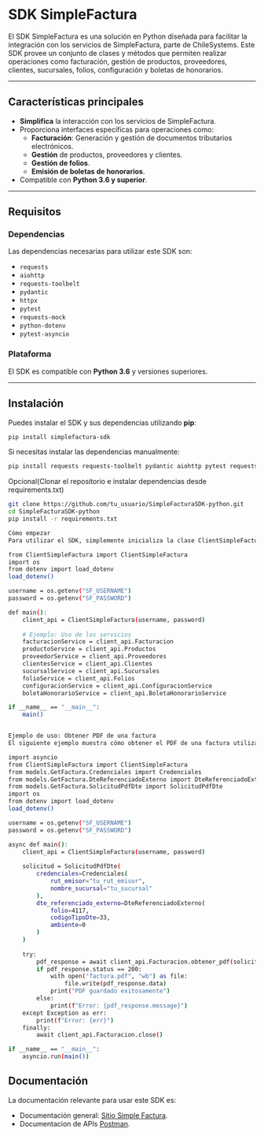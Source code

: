 # SDK SimpleFactura

El SDK SimpleFactura es una solución en Python diseñada para facilitar la integración con los servicios de SimpleFactura, parte de ChileSystems. Este SDK provee un conjunto de clases y métodos que permiten realizar operaciones como facturación, gestión de productos, proveedores, clientes, sucursales, folios, configuración y boletas de honorarios.

---

## Características principales

- **Simplifica** la interacción con los servicios de SimpleFactura.
- Proporciona interfaces específicas para operaciones como:
  - **Facturación**: Generación y gestión de documentos tributarios electrónicos.
  - **Gestión** de productos, proveedores y clientes.
  - **Gestión de folios**.
  - **Emisión de boletas de honorarios**.
- Compatible con **Python 3.6 y superior**.

---

## Requisitos

### Dependencias

Las dependencias necesarias para utilizar este SDK son:

- `requests`
- `aiohttp`
- `requests-toolbelt`
- `pydantic`
- `httpx`
- `pytest`
- `requests-mock`
- `python-dotenv`
- `pytest-asyncio`

### Plataforma

El SDK es compatible con **Python 3.6** y versiones superiores.

---

## Instalación

Puedes instalar el SDK y sus dependencias utilizando **pip**:
```bash
pip install simplefactura-sdk
```

Si necesitas instalar las dependencias manualmente:
    
```bash
pip install requests requests-toolbelt pydantic aiohttp pytest requests-mock python-dotenv pytest-asyncio httpx

```

Opcional(Clonar el repositorio e instalar dependencias desde requirements.txt)
```bash
git clone https://github.com/tu_usuario/SimpleFacturaSDK-python.git
cd SimpleFacturaSDK-python
pip install -r requirements.txt

```

```bash
Cómo empezar
Para utilizar el SDK, simplemente inicializa la clase ClientSimpleFactura proporcionando tu nombre de usuario y contraseña:

from ClientSimpleFactura import ClientSimpleFactura
import os
from dotenv import load_dotenv
load_dotenv()

username = os.getenv("SF_USERNAME")
password = os.getenv("SF_PASSWORD")

def main():
    client_api = ClientSimpleFactura(username, password)
    
    # Ejemplo: Uso de los servicios
    facturacionService = client_api.Facturacion
    productoService = client_api.Productos
    proveedorService = client_api.Proveedores
    clientesService = client_api.Clientes
    sucursalService = client_api.Sucursales
    folioService = client_api.Folios
    configuracionService = client_api.ConfiguracionService
    boletaHonorarioService = client_api.BoletaHonorarioService

if __name__ == "__main__":
    main()


Ejemplo de uso: Obtener PDF de una factura
El siguiente ejemplo muestra cómo obtener el PDF de una factura utilizando el SDK:

import asyncio
from ClientSimpleFactura import ClientSimpleFactura
from models.GetFactura.Credenciales import Credenciales
from models.GetFactura.DteReferenciadoExterno import DteReferenciadoExterno
from models.GetFactura.SolicitudPdfDte import SolicitudPdfDte
import os
from dotenv import load_dotenv
load_dotenv()

username = os.getenv("SF_USERNAME")
password = os.getenv("SF_PASSWORD")

async def main():
    client_api = ClientSimpleFactura(username, password)
    
    solicitud = SolicitudPdfDte(
        credenciales=Credenciales(
            rut_emisor="tu_rut_emisor",
            nombre_sucursal="tu_sucursal"
        ),
        dte_referenciado_externo=DteReferenciadoExterno(
            folio=4117,
            codigoTipoDte=33,
            ambiente=0
        )
    )
    
    try:
        pdf_response = await client_api.Facturacion.obtener_pdf(solicitud)
        if pdf_response.status == 200:
            with open("factura.pdf", "wb") as file:
                file.write(pdf_response.data)
            print("PDF guardado exitosamente")
        else:
            print(f"Error: {pdf_response.message}")
    except Exception as err:
        print(f"Error: {err}")
    finally:
        await client_api.Facturacion.close()

if __name__ == "__main__":
    asyncio.run(main())
```

## Documentación
La documentación relevante para usar este SDK es:

- Documentación general:
  [Sitio Simple Factura](https://www.simplefactura.cl/).
- Documentacion de APIs [Postman](https://documentacion.simplefactura.cl/).
